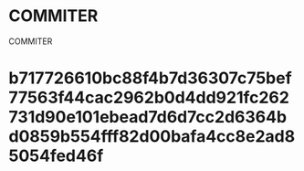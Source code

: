 # COMMITER
COMMITER






# b717726610bc88f4b7d36307c75bef77563f44cac2962b0d4dd921fc262731d90e101ebead7d6d7cc2d6364bd0859b554fff82d00bafa4cc8e2ad85054fed46f
